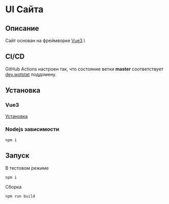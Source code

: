 # UI Сайта

## Описание
Сайт основан на фреймворке [Vue3](https://v3.vuejs.org/guide).\

## CI/CD
GitHub Actions настроен так, что состояние ветки **master** соответствует [dev.wotstat](https://dev.wotstat.soprachev.com/) поддомену.

## Установка
### Vue3
[Установка](https://v3.vuejs.org/guide/installation.html#release-notes)

### Nodejs зависимости
```
npm i
```


## Запуск

В тестовом режиме 

```
npm i
```

Сборка
```
npm run build
```
